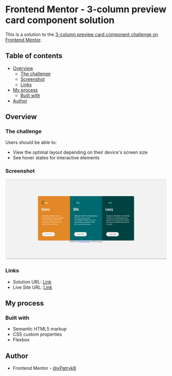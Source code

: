 # Frontend Mentor - 3-column preview card component solution

This is a solution to the [3-column preview card component challenge on Frontend Mentor](https://www.frontendmentor.io/challenges/3column-preview-card-component-pH92eAR2-).

## Table of contents

- [Overview](#overview)
  - [The challenge](#the-challenge)
  - [Screenshot](#screenshot)
  - [Links](#links)
- [My process](#my-process)
  - [Built with](#built-with)
- [Author](#author)

## Overview

### The challenge

Users should be able to:

- View the optimal layout depending on their device's screen size
- See hover states for interactive elements

### Screenshot

![](images/Website-screenshot.png)

### Links

- Solution URL: [Link](https://www.frontendmentor.io/solutions/responsive-page-using-flex-oWoKxOEHQt)
- Live Site URL: [Link](https://3-column-card-xpatryk8.netlify.app)

## My process

### Built with

- Semantic HTML5 markup
- CSS custom properties
- Flexbox

## Author

- Frontend Mentor - [@xPatryk8](https://www.frontendmentor.io/profile/xPatryk8)
